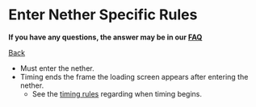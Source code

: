 # Enter Nether Specific Rules

**If you have any questions, the answer may be in our
[FAQ](https://www.speedrun.com/mcbe/thread/vdv9t)**

[Back](../README.md)

* Must enter the nether.
* Timing ends the frame the loading screen appears after entering the nether.
	- See the [timing rules](../global/README.md#timing-rules) regarding
	when timing begins.
